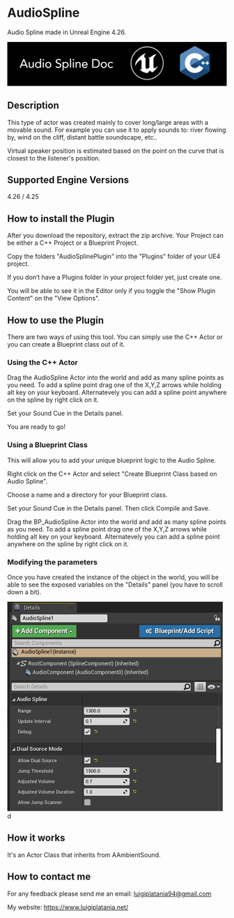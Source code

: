 # AudioSpline
Audio Spline made in Unreal Engine 4.26. 

![](Documentation/Images/Image01.PNG)

## Description
This type of actor was created mainly to cover long/large areas with a movable sound. For example you can use it to apply sounds to: river flowing by, wind on the cliff, distant battle soundscape, etc..

Virtual speaker position is estimated based on the point on the curve that is closest to the listener's position.

## Supported Engine Versions
4.26 / 4.25

## How to install the Plugin 
After you download the repository, extract the zip archive. Your Project can be either a C++ Project or a Blueprint Project. 

Copy the folders "AudioSplinePlugin" into the "Plugins" folder of your UE4 project. 

If you don’t have a Plugins folder in your project folder yet, just create one.

You will be able to see it in the Editor only if you toggle the "Show Plugin Content" on the "View Options".

## How to use the Plugin
There are two ways of using this tool. You can simply use the C++ Actor or you can create a Blueprint class out of it.

### Using the C++ Actor
Drag the AudioSpline Actor into the world and add as many spline points as you need.
To add a spline point drag one of the X,Y,Z arrows while holding alt key on your keyboard. Alternatevely you can add a spline point anywhere on the spline by right click on it. 

Set your Sound Cue in the Details panel.   

You are ready to go!

### Using a Blueprint Class
This will allow you to add your unique blueprint logic to the Audio Spline.

Right click on the C++ Actor and select "Create Blueprint Class based on Audio Spline". 

Choose a name and a directory for your Blueprint class.

Set your Sound Cue in the Details panel. Then click Compile and Save.

Drag the BP_AudioSpline Actor into the world and add as many spline points as you need. To add a spline point drag one of the X,Y,Z arrows while holding alt key on your keyboard. Alternatevely you can add a spline point anywhere on the spline by right click on it.

### Modifying the parameters
Once you have created the instance of the object in the world, you will be able to see the exposed variables on the "Details" panel (you have to scroll down a bit).

![](Documentation/Images/Image02.png)
d

## How it works
It's an Actor Class that inherits from AAmbientSound.

## How to contact me
For any feedback please send me an email: 
luigiplatania94@gmail.com

My website: https://www.luigiplatania.net/
